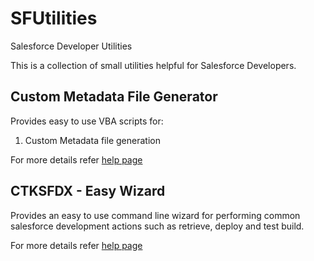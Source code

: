 # SFUtilities
Salesforce Developer Utilities

This is a collection of small utilities helpful for Salesforce Developers.

## Custom Metadata File Generator
Provides easy to use VBA scripts for:
1. Custom Metadata file generation

For more details refer [help page](VBAUtilities/README.md)

## CTKSFDX - Easy Wizard
Provides an easy to use command line wizard for performing common salesforce development actions such as retrieve, deploy and test build.

For more details refer [help page](CTKSFDX/README.md)